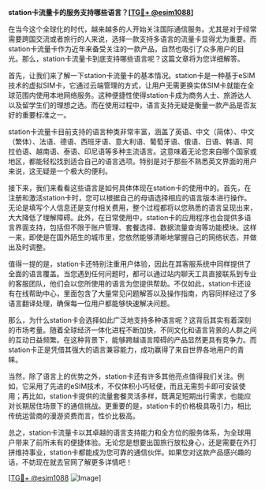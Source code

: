 **station卡流量卡的服务支持哪些语言？[[TG💪+ @esim1088](https://t.me/s/esim1088)]**

在当今这个全球化的时代，越来越多的人开始关注国际通信服务。尤其是对于经常需要跨国交流或者旅行的人来说，选择一款支持多语言的流量卡显得尤为重要。而station卡流量卡作为近年来备受关注的一款产品，自然也吸引了众多用户的目光。那么，station卡流量卡到底支持哪些语言呢？这篇文章将为您详细解答。

首先，让我们来了解一下station卡流量卡的基本情况。station卡是一种基于eSIM技术的虚拟SIM卡，它通过云端管理的方式，让用户无需更换实体SIM卡就能在全球范围内使用本地网络服务。这种便捷性使得station卡成为商务人士、旅游达人以及留学生们的理想之选。而在使用过程中，语言支持无疑是衡量一款产品是否友好的重要标准之一。

station卡流量卡目前支持的语言种类非常丰富，涵盖了英语、中文（简体）、中文（繁体）、法语、德语、西班牙语、意大利语、葡萄牙语、俄语、日语、韩语、阿拉伯语、越南语、泰语、印尼语等多种主流语言。这意味着无论您来自哪个国家或地区，都能轻松找到适合自己的语言选项。特别是对于那些不熟悉英文界面的用户来说，这无疑是一个极大的便利。

接下来，我们来看看这些语言是如何具体体现在station卡的使用中的。首先，在注册和激活station卡时，您可以根据自己的母语选择相应的语言版本进行操作。无论是填写个人信息还是支付相关费用，整个过程都将以您熟悉的语言呈现出来，大大降低了理解障碍。此外，在日常使用中，station卡的应用程序也会提供多语言界面支持，包括但不限于账户管理、套餐选择、数据流量查询等功能模块。这样一来，即使是在国外陌生的城市里，您依然能够清晰地掌握自己的网络状态，并做出及时调整。

值得一提的是，station卡还特别注重用户体验，因此在其客服系统中同样提供了全面的语言覆盖。当您遇到任何问题时，都可以通过站内聊天工具直接联系到专业的客服团队，他们会以您所使用的语言为您提供帮助。不仅如此，station卡还设有在线帮助中心，里面包含了大量常见问题解答以及操作指南，内容同样经过了多语言翻译处理，确保每一位用户都能够快速解决问题。

那么，为什么station卡会选择如此广泛地支持多种语言呢？这背后其实有着深刻的市场考量。随着全球经济一体化进程不断加快，不同文化和语言背景的人群之间的互动日益频繁。在这种背景下，能够跨越语言障碍的产品显然更具有竞争力。而station卡正是凭借其强大的语言兼容能力，成功赢得了来自世界各地用户的青睐。

当然，除了语言上的优势之外，station卡还有许多其他亮点值得我们关注。例如，它采用了先进的eSIM技术，不仅体积小巧轻便，而且无需剪卡即可安装使用；再比如，station卡提供的流量套餐灵活多样，既满足短期出行需求，也能应对长期居住场景下的通信挑战。更重要的是，station卡的价格极具吸引力，相比传统运营商的漫游资费而言，性价比极高。

总之，station卡流量卡以其卓越的语言支持能力和全方位的服务体系，为全球用户带来了前所未有的便捷体验。无论您是想要出国旅行放松身心，还是需要在外打拼维持事业，station卡都能成为您可靠的通信伙伴。如果您对这款产品感兴趣的话，不妨现在就去官网了解更多详情吧！

[[TG💪+ @esim1088](https://t.me/s/esim1088) ![Image](https://i.postimg.cc/4NQfJmqS/Snipaste-2025-05-13-00-14-12.png)]
